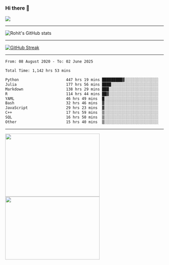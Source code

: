 ### Hi there 👋

 ![](https://komarev.com/ghpvc/?username=RohitRathore1&color=blueviolet)

<hr/>

![Rohit's GitHub stats](https://github-readme-stats.vercel.app/api?username=RohitRathore1&show_icons=true&theme=transparent)

<hr/>

[![GitHub Streak](http://github-readme-streak-stats.herokuapp.com?user=RohitRathore1&theme=dark&mode=weekly)](https://git.io/streak-stats)

<hr/>

<!--START_SECTION:waka-->

```txt
From: 08 August 2020 - To: 02 June 2025

Total Time: 1,142 hrs 53 mins

Python                     447 hrs 19 mins █████████▓░░░░░░░░░░░░░░░   39.14 %
Julia                      177 hrs 56 mins ████░░░░░░░░░░░░░░░░░░░░░   15.57 %
Markdown                   138 hrs 29 mins ███░░░░░░░░░░░░░░░░░░░░░░   12.12 %
R                          114 hrs 44 mins ██▓░░░░░░░░░░░░░░░░░░░░░░   10.04 %
YAML                       46 hrs 49 mins  █░░░░░░░░░░░░░░░░░░░░░░░░   04.10 %
Bash                       32 hrs 46 mins  ▓░░░░░░░░░░░░░░░░░░░░░░░░   02.87 %
JavaScript                 29 hrs 23 mins  ▓░░░░░░░░░░░░░░░░░░░░░░░░   02.57 %
C++                        17 hrs 59 mins  ▒░░░░░░░░░░░░░░░░░░░░░░░░   01.57 %
SQL                        16 hrs 50 mins  ▒░░░░░░░░░░░░░░░░░░░░░░░░   01.47 %
Other                      15 hrs 40 mins  ▒░░░░░░░░░░░░░░░░░░░░░░░░   01.37 %
```

<!--END_SECTION:waka-->

<hr/>

<p>
  <img src="https://wakatime.com/share/@TeAmp0is0N/3935ee43-08a3-493e-8b95-60c1f9204b15.svg" width="300" height="200">
  <img src="https://wakatime.com/share/@TeAmp0is0N/8717aacc-7340-44e0-abb1-987dc9823fcd.svg" width="300" height="200">
</p>




